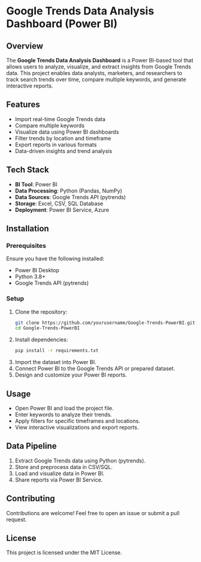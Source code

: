 # Google Trends Data Analysis Dashboard (Power BI)

## Overview
The **Google Trends Data Analysis Dashboard** is a Power BI-based tool that allows users to analyze, visualize, and extract insights from Google Trends data. This project enables data analysts, marketers, and researchers to track search trends over time, compare multiple keywords, and generate interactive reports.

## Features
- Import real-time Google Trends data
- Compare multiple keywords
- Visualize data using Power BI dashboards
- Filter trends by location and timeframe
- Export reports in various formats
- Data-driven insights and trend analysis

## Tech Stack
- **BI Tool**: Power BI
- **Data Processing**: Python (Pandas, NumPy)
- **Data Sources**: Google Trends API (pytrends)
- **Storage**: Excel, CSV, SQL Database
- **Deployment**: Power BI Service, Azure

## Installation
### Prerequisites
Ensure you have the following installed:
- Power BI Desktop
- Python 3.8+
- Google Trends API (pytrends)

### Setup
1. Clone the repository:
   ```sh
   git clone https://github.com/yourusername/Google-Trends-PowerBI.git
   cd Google-Trends-PowerBI
   ```
2. Install dependencies:
   ```sh
   pip install -r requirements.txt
   ```
3. Import the dataset into Power BI.
4. Connect Power BI to the Google Trends API or prepared dataset.
5. Design and customize your Power BI reports.

## Usage
- Open Power BI and load the project file.
- Enter keywords to analyze their trends.
- Apply filters for specific timeframes and locations.
- View interactive visualizations and export reports.

## Data Pipeline
1. Extract Google Trends data using Python (pytrends).
2. Store and preprocess data in CSV/SQL.
3. Load and visualize data in Power BI.
4. Share reports via Power BI Service.

## Contributing
Contributions are welcome! Feel free to open an issue or submit a pull request.

## License
This project is licensed under the MIT License.

